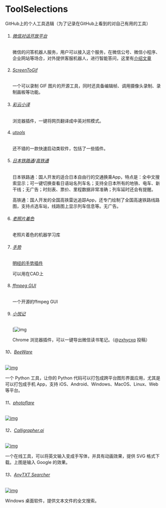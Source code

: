 # ToolSelections

GitHub上的个人工具选辑（为了记录在GitHub上看到的对自己有用的工具）

1. ###### [微信对话开放平台](https://openai.weixin.qq.com/)

   微信的问答机器人服务，用户可以接入这个服务，在微信公号、微信小程序、企业网站等场合，对外提供客服机器人，进行智能答问，这里有[介绍文章](https://juemuren4449.com/archives/the-power-of-ai-wechat-openai)

2. ###### [ScreenToGif]( https://www.screentogif.com/ )

   一个可以录制 GIF 图片的开源工具，同时还具备编辑帧、调用摄像头录制、录制画板等功能。 

3. ###### [彩云小译](https://github.com/ruanyf/weekly/issues/910) 

    浏览器插件，一键将网页翻译成中英对照模式。

4. ###### [utools](https://www.u.tools/)

   还不错的一款快速启动类软件，包括了一些插件。

5. ###### [日本铁路通](https://github.com/ruanyf/weekly/issues/933)/[高铁通](https://github.com/ruanyf/weekly/issues/934)

   日本铁路通：国人开发的适合日本自由行的交通换乘App，特点是：全中文搜索显示；可一键切换查看日语站名列车名；支持全日本所有的地铁、电车、新干线；无广告；时刻表、票价、里程数据非常准确；列车延时还会有提醒。

   高铁通：国人开发的全国高铁雷达追踪App，还专门绘制了全国高速铁路线路图，支持点选车站，线路图上显示列车信息等。无广告。

6. ###### [老照片着色](https://github.com/jantic/DeOldify)

   老照片着色的机器学习库

7. ###### [手势](https://www.strokesplus.com/)

   [明经的手势插件](http://bbs.mjtd.com/thread-111628-1-1.html)

   可以用在CAD上

8. ###### [ffmpeg GUI](https://github.com/mifi/lossless-cut)

   一个开源的ffmpeg GUI

9. ###### [小悦记](https://mp.weixin.qq.com/s/hCZWQEfHrCAxTiO0h8ukJw)

    

   [![img](https://camo.githubusercontent.com/5ced59f2af6006897e694d5bc56dd291e7297c28/68747470733a2f2f7777772e77616e67626173652e636f6d2f626c6f67696d672f61737365742f3230323030342f6267323032303034323331312e6a7067)

   Chrome 浏览器插件，可以一键导出微信读书笔记。（@[zxhycxq](https://github.com/ruanyf/weekly/issues/1198) 投稿）

###### 10、[BeeWare](https://beeware.org/)

[![img](https://camo.githubusercontent.com/1eb81745b0d029586fbd0867a670fa0cec7d13a4/68747470733a2f2f7777772e77616e67626173652e636f6d2f626c6f67696d672f61737365742f3230323030392f6267323032303039313730312e6a7067)](https://camo.githubusercontent.com/1eb81745b0d029586fbd0867a670fa0cec7d13a4/68747470733a2f2f7777772e77616e67626173652e636f6d2f626c6f67696d672f61737365742f3230323030392f6267323032303039313730312e6a7067)

一个 Python 工具，让你的 Python 代码可以打包成跨平台图形界面应用，尤其是可以打包成手机 App，支持 iOS、Android、Windows、MacOS、Linux、Web 等平台。

###### 11、[photoflare](https://github.com/PhotoFlare/photoflare)

[![img](https://camo.githubusercontent.com/b88acf3b632954ba9f5566a6fe9ae22c51c3d9f9/68747470733a2f2f7777772e77616e67626173652e636f6d2f626c6f67696d672f61737365742f3230323030392f6267323032303039323330342e6a7067)](https://camo.githubusercontent.com/b88acf3b632954ba9f5566a6fe9ae22c51c3d9f9/68747470733a2f2f7777772e77616e67626173652e636f6d2f626c6f67696d672f61737365742f3230323030392f6267323032303039323330342e6a7067)

###### 12、[Calligrapher.ai](https://www.calligrapher.ai/)

[![img](https://camo.githubusercontent.com/395b2b0ddb311d97313cdbfea052b346827a1a2d/68747470733a2f2f7777772e77616e67626173652e636f6d2f626c6f67696d672f61737365742f3230323031302f6267323032303130303930322e6a7067)](https://camo.githubusercontent.com/395b2b0ddb311d97313cdbfea052b346827a1a2d/68747470733a2f2f7777772e77616e67626173652e636f6d2f626c6f67696d672f61737365742f3230323031302f6267323032303130303930322e6a7067)

一个在线工具，可以将英文输入变成手写体，并具有动画效果，提供 SVG 格式下载。上图是输入 Google 的效果。

###### 13、[AnyTXT Searcher](https://anytxt.net/)

[![img](https://camo.githubusercontent.com/dd3a35fb11d38ceca74734fd6b46a117ee387aa0/68747470733a2f2f7777772e77616e67626173652e636f6d2f626c6f67696d672f61737365742f3230323031302f6267323032303130313830382e6a7067)](https://camo.githubusercontent.com/dd3a35fb11d38ceca74734fd6b46a117ee387aa0/68747470733a2f2f7777772e77616e67626173652e636f6d2f626c6f67696d672f61737365742f3230323031302f6267323032303130313830382e6a7067)

Windows 桌面软件，提供文本文件的全文搜索。

